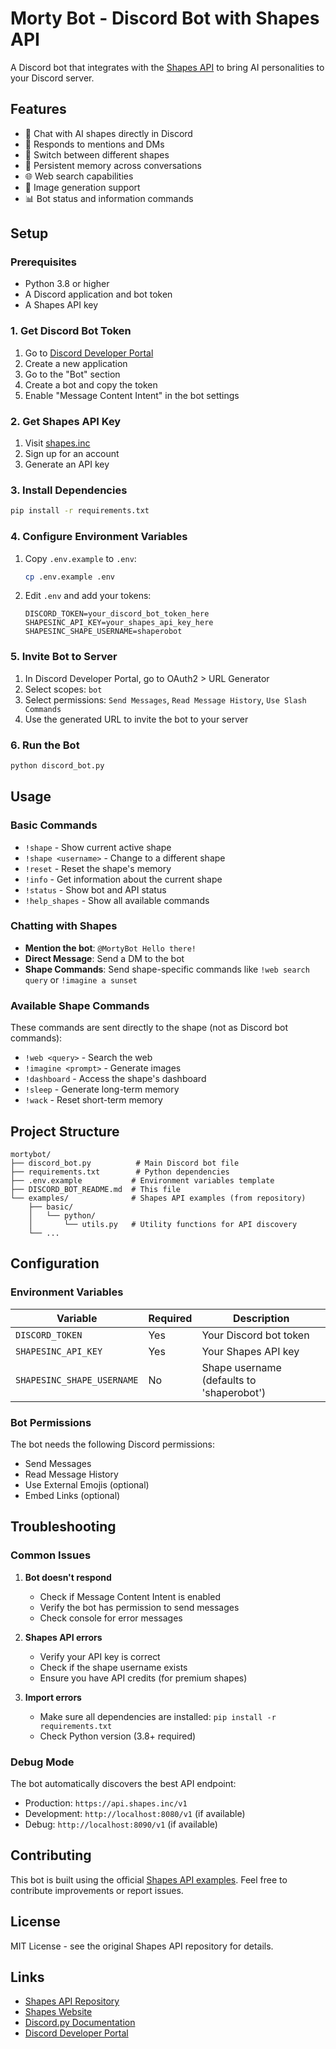 # Morty Bot - Discord Bot with Shapes API

A Discord bot that integrates with the [Shapes API](https://github.com/shapesinc/shapes-api) to bring AI personalities to your Discord server.

## Features

- 🤖 Chat with AI shapes directly in Discord
- 💬 Responds to mentions and DMs
- 🔄 Switch between different shapes
- 🧠 Persistent memory across conversations
- 🌐 Web search capabilities
- 🎨 Image generation support
- 📊 Bot status and information commands

## Setup

### Prerequisites

- Python 3.8 or higher
- A Discord application and bot token
- A Shapes API key

### 1. Get Discord Bot Token

1. Go to [Discord Developer Portal](https://discord.com/developers/applications)
2. Create a new application
3. Go to the "Bot" section
4. Create a bot and copy the token
5. Enable "Message Content Intent" in the bot settings

### 2. Get Shapes API Key

1. Visit [shapes.inc](https://shapes.inc)
2. Sign up for an account
3. Generate an API key

### 3. Install Dependencies

```bash
pip install -r requirements.txt
```

### 4. Configure Environment Variables

1. Copy `.env.example` to `.env`:
   ```bash
   cp .env.example .env
   ```

2. Edit `.env` and add your tokens:
   ```env
   DISCORD_TOKEN=your_discord_bot_token_here
   SHAPESINC_API_KEY=your_shapes_api_key_here
   SHAPESINC_SHAPE_USERNAME=shaperobot
   ```

### 5. Invite Bot to Server

1. In Discord Developer Portal, go to OAuth2 > URL Generator
2. Select scopes: `bot`
3. Select permissions: `Send Messages`, `Read Message History`, `Use Slash Commands`
4. Use the generated URL to invite the bot to your server

### 6. Run the Bot

```bash
python discord_bot.py
```

## Usage

### Basic Commands

- `!shape` - Show current active shape
- `!shape <username>` - Change to a different shape
- `!reset` - Reset the shape's memory
- `!info` - Get information about the current shape
- `!status` - Show bot and API status
- `!help_shapes` - Show all available commands

### Chatting with Shapes

- **Mention the bot**: `@MortyBot Hello there!`
- **Direct Message**: Send a DM to the bot
- **Shape Commands**: Send shape-specific commands like `!web search query` or `!imagine a sunset`

### Available Shape Commands

These commands are sent directly to the shape (not as Discord bot commands):

- `!web <query>` - Search the web
- `!imagine <prompt>` - Generate images
- `!dashboard` - Access the shape's dashboard
- `!sleep` - Generate long-term memory
- `!wack` - Reset short-term memory

## Project Structure

```
mortybot/
├── discord_bot.py          # Main Discord bot file
├── requirements.txt        # Python dependencies
├── .env.example           # Environment variables template
├── DISCORD_BOT_README.md  # This file
└── examples/              # Shapes API examples (from repository)
    ├── basic/
    │   └── python/
    │       └── utils.py   # Utility functions for API discovery
    └── ...
```

## Configuration

### Environment Variables

| Variable | Required | Description |
|----------|----------|-------------|
| `DISCORD_TOKEN` | Yes | Your Discord bot token |
| `SHAPESINC_API_KEY` | Yes | Your Shapes API key |
| `SHAPESINC_SHAPE_USERNAME` | No | Shape username (defaults to 'shaperobot') |

### Bot Permissions

The bot needs the following Discord permissions:
- Send Messages
- Read Message History
- Use External Emojis (optional)
- Embed Links (optional)

## Troubleshooting

### Common Issues

1. **Bot doesn't respond**
   - Check if Message Content Intent is enabled
   - Verify the bot has permission to send messages
   - Check console for error messages

2. **Shapes API errors**
   - Verify your API key is correct
   - Check if the shape username exists
   - Ensure you have API credits (for premium shapes)

3. **Import errors**
   - Make sure all dependencies are installed: `pip install -r requirements.txt`
   - Check Python version (3.8+ required)

### Debug Mode

The bot automatically discovers the best API endpoint:
- Production: `https://api.shapes.inc/v1`
- Development: `http://localhost:8080/v1` (if available)
- Debug: `http://localhost:8090/v1` (if available)

## Contributing

This bot is built using the official [Shapes API examples](https://github.com/shapesinc/shapes-api). Feel free to contribute improvements or report issues.

## License

MIT License - see the original Shapes API repository for details.

## Links

- [Shapes API Repository](https://github.com/shapesinc/shapes-api)
- [Shapes Website](https://shapes.inc)
- [Discord.py Documentation](https://discordpy.readthedocs.io/)
- [Discord Developer Portal](https://discord.com/developers/applications)